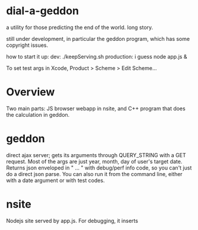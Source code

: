 dial-a-geddon
=============

a utility for those predicting the end of the world.  long story.

still under development, in particular the geddon program, which has some copyright issues.

how to start it up:
dev: ./keepServing.sh
production: i guess    node app.js &

To set test args in Xcode, Product > Scheme > Edit Scheme...

Overview
========

Two main parts: JS browser webapp in nsite, and C++ program that does the calculation in geddon.

geddon
======

direct ajax server; gets its arguments through QUERY_STRING with a GET request.
Most of the args are just year, month, day of user's target date.
Returns json enveloped in "<matches> ... </matches>" with debug/perf info code, so you can't just do a direct json parse.
You can also run it from the command line, either with a date argument or with test codes.

nsite
=====

Nodejs site served by app.js.  For debugging, it inserts <script> tags for each included JS file.
For production, inserts them directly into the html for better download speed.
CSS comes from .style file; runs thru stylus before upload.  

the server preloads each file it must respond with, including all images and what not.


